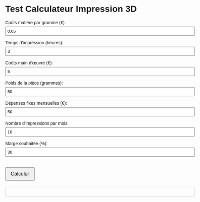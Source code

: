 <html lang="fr"><head>
  <meta charset="UTF-8">
  <meta name="viewport" content="width=device-width, initial-scale=1.0">
  <title>Test Calculateur</title>
  <style>
    body { font-family: Arial, sans-serif; max-width: 600px; margin: auto; padding: 20px; }
    label { display: block; margin-top: 10px; }
    input { width: 100%; padding: 5px; margin-top: 5px; }
    button { margin-top: 20px; padding: 10px 15px; font-size: 16px; }
    .resultat { margin-top: 20px; padding: 15px; border: 1px solid #ccc; border-radius: 5px; }
  </style>
</head>
<body>
  <h1>Test Calculateur Impression 3D</h1>

  <label>Coûts matière par gramme (€):
    <input type="number" id="matiere" value="0.05" step="0.01">
  </label>

  <label>Temps d'impression (heures):
    <input type="number" id="temps" value="3" step="0.1">
  </label>

  <label>Coûts main d'œuvre (€):
    <input type="number" id="main" value="5" step="0.1">
  </label>

  <label>Poids de la pièce (grammes):
    <input type="number" id="poids" value="50">
  </label>

  <label>Dépenses fixes mensuelles (€):
    <input type="number" id="depenses" value="50">
  </label>

  <label>Nombre d'impressions par mois:
    <input type="number" id="nbImpressions" value="10">
  </label>

  <label>Marge souhaitée (%):
    <input type="number" id="margeSouhaitee" value="30">
  </label>

  <button onclick="calculer()">Calculer</button>

  <div class="resultat" id="resultat"></div>

  <script>
    function calculer() {
      const matiere = parseFloat(document.getElementById("matiere").value) || 0;
      const temps = parseFloat(document.getElementById("temps").value) || 0;
      const main = parseFloat(document.getElementById("main").value) || 0;
      const poids = parseFloat(document.getElementById("poids").value) || 0;
      const depenses = parseFloat(document.getElementById("depenses").value) || 0;
      const nbImpressions = parseFloat(document.getElementById("nbImpressions").value) || 1;
      const margeSouhaitee = parseFloat(document.getElementById("margeSouhaitee").value) || 0;

      const fraisFixesMoyens = depenses / nbImpressions;
      const coutMatiere = matiere * poids;
      const coutMain = main;
      const coutTotal = coutMatiere + coutMain + fraisFixesMoyens;
      const prixVente = coutTotal * (1 + margeSouhaitee / 100);
      const margeReelle = prixVente - coutTotal;

      document.getElementById("resultat").innerHTML = `
        <strong>Détail du calcul :</strong><br>
        Coût matière : ${coutMatiere.toFixed(2)} €<br>
        Main d'œuvre : ${coutMain.toFixed(2)} €<br>
        Frais fixes moyens : ${fraisFixesMoyens.toFixed(2)} €<br>
        <strong>Coût total : ${coutTotal.toFixed(2)} €</strong><br>
        Prix de vente conseillé (avec ${margeSouhaitee}% de marge) : <strong>${prixVente.toFixed(2)} €</strong><br>
        Marge réalisée : ${margeReelle.toFixed(2)} €
      `;
    }
  </script>



</body></html>
